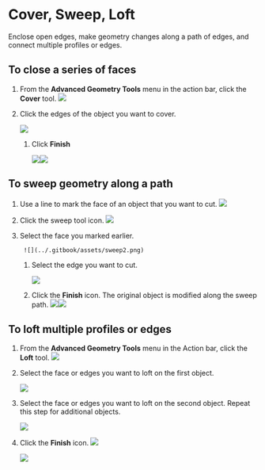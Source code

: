 # Cover, Sweep, Loft

Enclose open edges, make geometry changes along a path of edges, and connect multiple profiles or edges.

## To close a series of faces

1. From the **Advanced Geometry Tools** menu in the action bar, click the **Cover** tool. ![](<../.gitbook/assets/cover-tool (1).png>)
2.  Click the edges of the object you want to cover.

    ![](../.gitbook/assets/cover\_tool1.png)

    1.  Click **Finish**

        ![](<../.gitbook/assets/guid-e23d787e-5f90-4de1-b690-03306f0cb4b2-low (1) (1).png>)![](../.gitbook/assets/cover-finish.PNG)

## To sweep geometry along a path

1. Use a line to mark the face of an object that you want to cut. ![](../.gitbook/assets/sweep.png)
2. Click the sweep tool icon. ![](<../.gitbook/assets/sweep-tool (1).png>)
3.  Select the face you marked earlier.

    ```
     ![](../.gitbook/assets/sweep2.png) 
    ```

    1.  Select the edge you want to cut.

        ![](../.gitbook/assets/sweep3.png)
    2. Click the **Finish** icon. The original object is modified along the sweep path. ![](../.gitbook/assets/sweep4.png)![](<../.gitbook/assets/guid-e23d787e-5f90-4de1-b690-03306f0cb4b2-low (1) (1) (1).png>)

## To loft multiple profiles or edges

1. From the **Advanced Geometry Tools** menu in the Action bar, click the **Loft** tool. ![](<../.gitbook/assets/loft-tool (1).png>)
2.  Select the face or edges you want to loft on the first object.

    ![](../.gitbook/assets/loft1.png)
3.  Select the face or edges you want to loft on the second object. Repeat this step for additional objects.

    ![](../.gitbook/assets/loft2.png)
4.  Click the **Finish** icon. ![](<../.gitbook/assets/guid-e23d787e-5f90-4de1-b690-03306f0cb4b2-low (1) (1) (1) (1).png>)

    ![](../.gitbook/assets/loft3.png)
